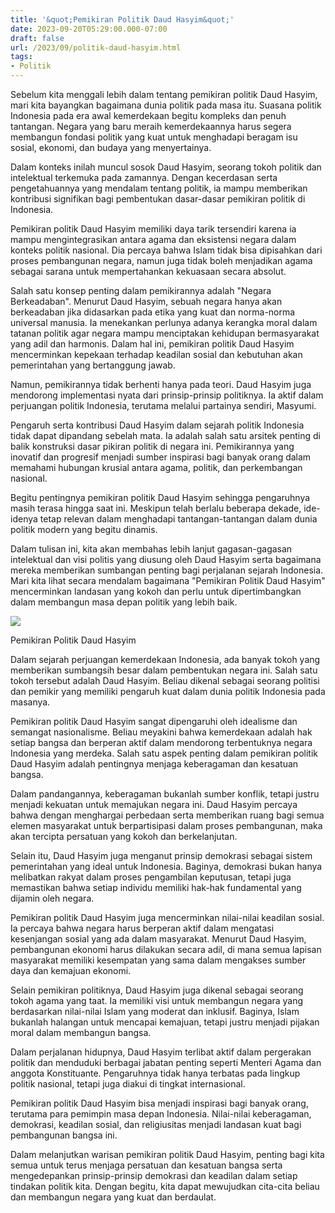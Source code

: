 ```yaml
---
title: '&quot;Pemikiran Politik Daud Hasyim&quot;'
date: 2023-09-20T05:29:00.000-07:00
draft: false
url: /2023/09/politik-daud-hasyim.html
tags: 
- Politik
---
```


  

Sebelum kita menggali lebih dalam tentang pemikiran politik Daud Hasyim, mari kita bayangkan bagaimana dunia politik pada masa itu. Suasana politik Indonesia pada era awal kemerdekaan begitu kompleks dan penuh tantangan. Negara yang baru meraih kemerdekaannya harus segera membangun fondasi politik yang kuat untuk menghadapi beragam isu sosial, ekonomi, dan budaya yang menyertainya.

  

Dalam konteks inilah muncul sosok Daud Hasyim, seorang tokoh politik dan intelektual terkemuka pada zamannya. Dengan kecerdasan serta pengetahuannya yang mendalam tentang politik, ia mampu memberikan kontribusi signifikan bagi pembentukan dasar-dasar pemikiran politik di Indonesia.

  

Pemikiran politik Daud Hasyim memiliki daya tarik tersendiri karena ia mampu mengintegrasikan antara agama dan eksistensi negara dalam konteks politik nasional. Dia percaya bahwa Islam tidak bisa dipisahkan dari proses pembangunan negara, namun juga tidak boleh menjadikan agama sebagai sarana untuk mempertahankan kekuasaan secara absolut.

  

Salah satu konsep penting dalam pemikirannya adalah "Negara Berkeadaban". Menurut Daud Hasyim, sebuah negara hanya akan berkeadaban jika didasarkan pada etika yang kuat dan norma-norma universal manusia. Ia menekankan perlunya adanya kerangka moral dalam tatanan politik agar negara mampu menciptakan kehidupan bermasyarakat yang adil dan harmonis. Dalam hal ini, pemikiran politik Daud Hasyim mencerminkan kepekaan terhadap keadilan sosial dan kebutuhan akan pemerintahan yang bertanggung jawab.

  

Namun, pemikirannya tidak berhenti hanya pada teori. Daud Hasyim juga mendorong implementasi nyata dari prinsip-prinsip politiknya. Ia aktif dalam perjuangan politik Indonesia, terutama melalui partainya sendiri, Masyumi.

  

Pengaruh serta kontribusi Daud Hasyim dalam sejarah politik Indonesia tidak dapat dipandang sebelah mata. Ia adalah salah satu arsitek penting di balik konstruksi dasar pikiran politik di negara ini. Pemikirannya yang inovatif dan progresif menjadi sumber inspirasi bagi banyak orang dalam memahami hubungan krusial antara agama, politik, dan perkembangan nasional.

  

Begitu pentingnya pemikiran politik Daud Hasyim sehingga pengaruhnya masih terasa hingga saat ini. Meskipun telah berlalu beberapa dekade, ide-idenya tetap relevan dalam menghadapi tantangan-tantangan dalam dunia politik modern yang begitu dinamis.

  

Dalam tulisan ini, kita akan membahas lebih lanjut gagasan-gagasan intelektual dan visi politis yang diusung oleh Daud Hasyim serta bagaimana mereka memberikan sumbangan penting bagi perjalanan sejarah Indonesia. Mari kita lihat secara mendalam bagaimana "Pemikiran Politik Daud Hasyim" mencerminkan landasan yang kokoh dan perlu untuk dipertimbangkan dalam membangun masa depan politik yang lebih baik.

  

![](https://i.ytimg.com/vi/MjVZChXqRPI/hq2.jpg)

  

Pemikiran Politik Daud Hasyim

  

Dalam sejarah perjuangan kemerdekaan Indonesia, ada banyak tokoh yang memberikan sumbangsih besar dalam pembentukan negara ini. Salah satu tokoh tersebut adalah Daud Hasyim. Beliau dikenal sebagai seorang politisi dan pemikir yang memiliki pengaruh kuat dalam dunia politik Indonesia pada masanya.

  

Pemikiran politik Daud Hasyim sangat dipengaruhi oleh idealisme dan semangat nasionalisme. Beliau meyakini bahwa kemerdekaan adalah hak setiap bangsa dan berperan aktif dalam mendorong terbentuknya negara Indonesia yang merdeka. Salah satu aspek penting dalam pemikiran politik Daud Hasyim adalah pentingnya menjaga keberagaman dan kesatuan bangsa.

  

Dalam pandangannya, keberagaman bukanlah sumber konflik, tetapi justru menjadi kekuatan untuk memajukan negara ini. Daud Hasyim percaya bahwa dengan menghargai perbedaan serta memberikan ruang bagi semua elemen masyarakat untuk berpartisipasi dalam proses pembangunan, maka akan tercipta persatuan yang kokoh dan berkelanjutan.

  

Selain itu, Daud Hasyim juga menganut prinsip demokrasi sebagai sistem pemerintahan yang ideal untuk Indonesia. Baginya, demokrasi bukan hanya melibatkan rakyat dalam proses pengambilan keputusan, tetapi juga memastikan bahwa setiap individu memiliki hak-hak fundamental yang dijamin oleh negara.

  

Pemikiran politik Daud Hasyim juga mencerminkan nilai-nilai keadilan sosial. Ia percaya bahwa negara harus berperan aktif dalam mengatasi kesenjangan sosial yang ada dalam masyarakat. Menurut Daud Hasyim, pembangunan ekonomi harus dilakukan secara adil, di mana semua lapisan masyarakat memiliki kesempatan yang sama dalam mengakses sumber daya dan kemajuan ekonomi.

  

Selain pemikiran politiknya, Daud Hasyim juga dikenal sebagai seorang tokoh agama yang taat. Ia memiliki visi untuk membangun negara yang berdasarkan nilai-nilai Islam yang moderat dan inklusif. Baginya, Islam bukanlah halangan untuk mencapai kemajuan, tetapi justru menjadi pijakan moral dalam membangun bangsa.

  

Dalam perjalanan hidupnya, Daud Hasyim terlibat aktif dalam pergerakan politik dan menduduki berbagai jabatan penting seperti Menteri Agama dan anggota Konstituante. Pengaruhnya tidak hanya terbatas pada lingkup politik nasional, tetapi juga diakui di tingkat internasional.

  

Pemikiran politik Daud Hasyim bisa menjadi inspirasi bagi banyak orang, terutama para pemimpin masa depan Indonesia. Nilai-nilai keberagaman, demokrasi, keadilan sosial, dan religiusitas menjadi landasan kuat bagi pembangunan bangsa ini.

  

Dalam melanjutkan warisan pemikiran politik Daud Hasyim, penting bagi kita semua untuk terus menjaga persatuan dan kesatuan bangsa serta mengedepankan prinsip-prinsip demokrasi dan keadilan dalam setiap tindakan politik kita. Dengan begitu, kita dapat mewujudkan cita-cita beliau dan membangun negara yang kuat dan berdaulat.
